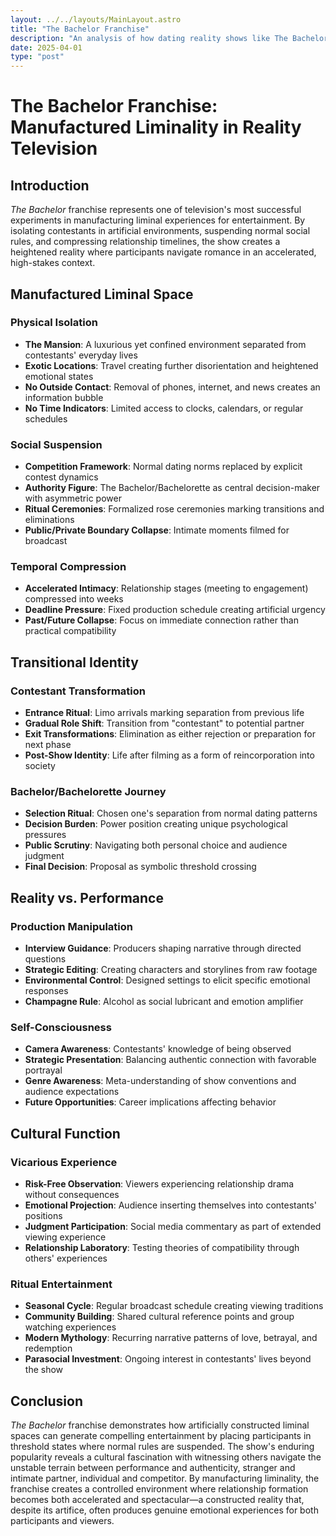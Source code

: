 ```yaml
---
layout: ../../layouts/MainLayout.astro
title: "The Bachelor Franchise"
description: "An analysis of how dating reality shows like The Bachelor create artificial liminal spaces where participants navigate relationships under extreme conditions."
date: 2025-04-01
type: "post"
---
```


# The Bachelor Franchise: Manufactured Liminality in Reality Television

## Introduction

*The Bachelor* franchise represents one of television's most successful experiments in manufacturing liminal experiences for entertainment. By isolating contestants in artificial environments, suspending normal social rules, and compressing relationship timelines, the show creates a heightened reality where participants navigate romance in an accelerated, high-stakes context.

## Manufactured Liminal Space

### Physical Isolation
- **The Mansion**: A luxurious yet confined environment separated from contestants' everyday lives
- **Exotic Locations**: Travel creating further disorientation and heightened emotional states
- **No Outside Contact**: Removal of phones, internet, and news creates an information bubble
- **No Time Indicators**: Limited access to clocks, calendars, or regular schedules

### Social Suspension
- **Competition Framework**: Normal dating norms replaced by explicit contest dynamics
- **Authority Figure**: The Bachelor/Bachelorette as central decision-maker with asymmetric power
- **Ritual Ceremonies**: Formalized rose ceremonies marking transitions and eliminations
- **Public/Private Boundary Collapse**: Intimate moments filmed for broadcast

### Temporal Compression
- **Accelerated Intimacy**: Relationship stages (meeting to engagement) compressed into weeks
- **Deadline Pressure**: Fixed production schedule creating artificial urgency
- **Past/Future Collapse**: Focus on immediate connection rather than practical compatibility

## Transitional Identity

### Contestant Transformation
- **Entrance Ritual**: Limo arrivals marking separation from previous life
- **Gradual Role Shift**: Transition from "contestant" to potential partner
- **Exit Transformations**: Elimination as either rejection or preparation for next phase
- **Post-Show Identity**: Life after filming as a form of reincorporation into society

### Bachelor/Bachelorette Journey
- **Selection Ritual**: Chosen one's separation from normal dating patterns
- **Decision Burden**: Power position creating unique psychological pressures
- **Public Scrutiny**: Navigating both personal choice and audience judgment
- **Final Decision**: Proposal as symbolic threshold crossing

## Reality vs. Performance

### Production Manipulation
- **Interview Guidance**: Producers shaping narrative through directed questions
- **Strategic Editing**: Creating characters and storylines from raw footage
- **Environmental Control**: Designed settings to elicit specific emotional responses
- **Champagne Rule**: Alcohol as social lubricant and emotion amplifier

### Self-Consciousness
- **Camera Awareness**: Contestants' knowledge of being observed
- **Strategic Presentation**: Balancing authentic connection with favorable portrayal
- **Genre Awareness**: Meta-understanding of show conventions and audience expectations
- **Future Opportunities**: Career implications affecting behavior

## Cultural Function

### Vicarious Experience
- **Risk-Free Observation**: Viewers experiencing relationship drama without consequences
- **Emotional Projection**: Audience inserting themselves into contestants' positions
- **Judgment Participation**: Social media commentary as part of extended viewing experience
- **Relationship Laboratory**: Testing theories of compatibility through others' experiences

### Ritual Entertainment
- **Seasonal Cycle**: Regular broadcast schedule creating viewing traditions
- **Community Building**: Shared cultural reference points and group watching experiences
- **Modern Mythology**: Recurring narrative patterns of love, betrayal, and redemption
- **Parasocial Investment**: Ongoing interest in contestants' lives beyond the show

## Conclusion

*The Bachelor* franchise demonstrates how artificially constructed liminal spaces can generate compelling entertainment by placing participants in threshold states where normal rules are suspended. The show's enduring popularity reveals a cultural fascination with witnessing others navigate the unstable terrain between performance and authenticity, stranger and intimate partner, individual and competitor. By manufacturing liminality, the franchise creates a controlled environment where relationship formation becomes both accelerated and spectacular—a constructed reality that, despite its artifice, often produces genuine emotional experiences for both participants and viewers.
